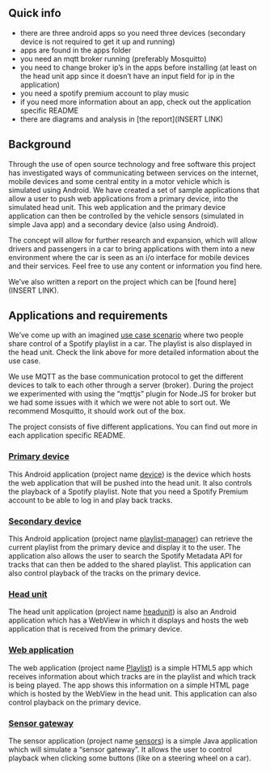 ## Quick info

* there are three android apps so you need three devices (secondary device is not required to get it up and running)
* apps are found in the apps folder 
* you need an mqtt broker running (preferably Mosquitto)
* you need to change broker ip’s in the apps before installing (at least on the head unit app since it doesn’t have an input field for ip in the application)
* you need a spotify premium account to play music
* if you need more information about an app, check out the application specific README
* there are diagrams and analysis in [the report](INSERT LINK)

## Background

Through the use of open source technology and free software this project has investigated ways of communicating between services on the internet, mobile devices and some central entity in a motor vehicle which is simulated using 
Android. We have created a set of sample applications that allow a user to push web applications from a primary device, into the simulated head unit. This web application and the primary device application can then be controlled 
by the vehicle sensors (simulated in simple Java app) and a secondary device (also using Android). 

The concept will allow for further research and expansion, which will allow drivers and passengers in a car to bring applications with them into a new environment where the car is seen as an i/o interface for mobile devices and 
their services. Feel free to use any content or information you find here.

We’ve also written a report on the project which can be [found here](INSERT LINK).

## Applications and requirements

We’ve come up with an imagined [use case scenario](https://github.com/Snadde/infotainment/wiki/use-cases) where two people share control of a Spotify playlist in a car. The playlist is also displayed in the head unit. Check 
the link above for more detailed information about the use case.

We use MQTT as the base communication protocol to get the different devices to talk to each other through a server (broker). During the project we experimented with using the “mqttjs” plugin for Node.JS for broker but we 
had some issues with it which we were not able to sort out. We recommend Mosquitto, it should work out of the box.

The project consists of five different applications. You can find out more in each application specific README.

### [Primary device](https://github.com/Snadde/infotainment/tree/development/apps/device)

This Android application (project name [device](https://github.com/Snadde/infotainment/tree/development/apps/device)) is the device which hosts the web application that will be pushed into the head unit. It also controls the playback of a Spotify playlist. Note that you need a Spotify Premium account to be able to 
log in and play back tracks.

### [Secondary device](https://github.com/Snadde/infotainment/tree/development/apps/playlist-manager)

This Android application (project name [playlist-manager](https://github.com/Snadde/infotainment/tree/development/apps/playlist-manager)) can retrieve the current playlist from the primary device and display it to the user. The application also allows the user to search the Spotify Metadata API for tracks that can then be added to the 
shared playlist. This application can also control playback of the tracks on the primary device.

### [Head unit](https://github.com/Snadde/infotainment/tree/development/apps/headunit)

The head unit application (project name [headunit](https://github.com/Snadde/infotainment/tree/development/apps/headunit))  is also an Android application which has a WebView in which it displays and hosts the web application that is received from the primary device.

### [Web application](https://github.com/Snadde/infotainment/tree/development/apps/webapp/Playlist)

The web application (project name [Playlist](https://github.com/Snadde/infotainment/tree/development/apps/webapp/Playlist))  is a simple HTML5 app which receives information about which tracks are in the playlist and which track is being played. The app shows this information on a simple HTML page which is hosted by the WebView 
in the head unit. This application can also control playback on the primary device.

### [Sensor gateway](https://github.com/Snadde/infotainment/tree/development/apps/sensors)

The sensor application (project name [sensors](https://github.com/Snadde/infotainment/tree/development/apps/sensors)) is a simple Java application which will simulate a “sensor gateway”. It allows the user to control playback when clicking some buttons (like on a steering wheel on a car).

